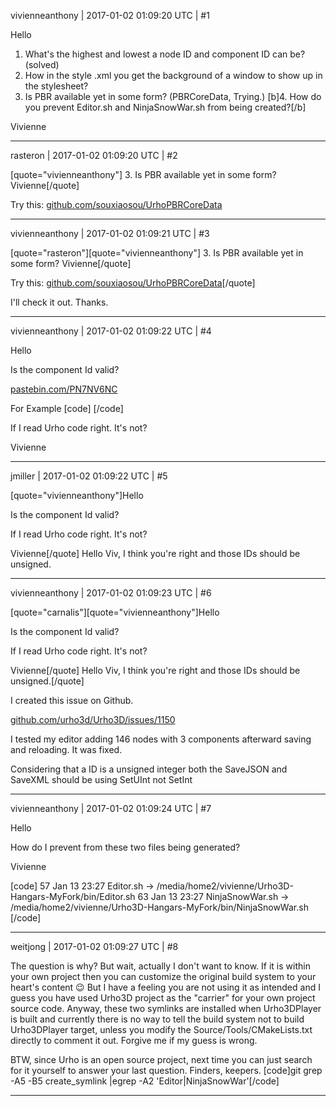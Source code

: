 vivienneanthony | 2017-01-02 01:09:20 UTC | #1

Hello

1. What's the highest and lowest a node ID and component ID can be?  (solved)
2. How in the style .xml you get the background of a window to show up in the stylesheet? 
3. Is PBR available yet in some form? (PBRCoreData, Trying.)
[b]4. How do you prevent Editor.sh and NinjaSnowWar.sh from being created?[/b]

Vivienne

-------------------------

rasteron | 2017-01-02 01:09:20 UTC | #2

[quote="vivienneanthony"]
3. Is PBR available yet in some form?
Vivienne[/quote]

Try this:
[github.com/souxiaosou/UrhoPBRCoreData](https://github.com/souxiaosou/UrhoPBRCoreData)

-------------------------

vivienneanthony | 2017-01-02 01:09:21 UTC | #3

[quote="rasteron"][quote="vivienneanthony"]
3. Is PBR available yet in some form?
Vivienne[/quote]

Try this:
[github.com/souxiaosou/UrhoPBRCoreData](https://github.com/souxiaosou/UrhoPBRCoreData)[/quote]

I'll check it out. Thanks.

-------------------------

vivienneanthony | 2017-01-02 01:09:22 UTC | #4

Hello

Is the component Id valid?

[pastebin.com/PN7NV6NC](http://pastebin.com/PN7NV6NC)

For Example
[code]<component type="TransformComponent" id="-1630470170" />
		<component type="StaticModelComponent" id="-224212233" />[/code]

If I read Urho code right. It's not?

Vivienne

-------------------------

jmiller | 2017-01-02 01:09:22 UTC | #5

[quote="vivienneanthony"]Hello

Is the component Id valid?

If I read Urho code right. It's not?

Vivienne[/quote]
Hello Viv,
I think you're right and those IDs should be unsigned.

-------------------------

vivienneanthony | 2017-01-02 01:09:23 UTC | #6

[quote="carnalis"][quote="vivienneanthony"]Hello

Is the component Id valid?

If I read Urho code right. It's not?

Vivienne[/quote]
Hello Viv,
I think you're right and those IDs should be unsigned.[/quote]

I created this issue on Github.

[github.com/urho3d/Urho3D/issues/1150](https://github.com/urho3d/Urho3D/issues/1150)

I tested my editor adding 146 nodes with 3 components afterward saving and reloading. It was fixed.

Considering that a ID is a unsigned integer both the SaveJSON and SaveXML should be using SetUInt not SetInt

-------------------------

vivienneanthony | 2017-01-02 01:09:24 UTC | #7

Hello

How do I prevent from these two files being generated?

Vivienne

[code]      57 Jan 13 23:27 Editor.sh -> /media/home2/vivienne/Urho3D-Hangars-MyFork/bin/Editor.sh
      63 Jan 13 23:27 NinjaSnowWar.sh -> /media/home2/vivienne/Urho3D-Hangars-MyFork/bin/NinjaSnowWar.sh
[/code]

-------------------------

weitjong | 2017-01-02 01:09:27 UTC | #8

The question is why? But wait, actually I don't want to know. If it is within your own project then you can customize the original build system to your heart's content :wink:  But I have a feeling you are not using it as intended and I guess you have used Urho3D project as the "carrier" for your own project source code. Anyway, these two symlinks are installed when Urho3DPlayer is built and currently there is no way to tell the build system not to build Urho3DPlayer target, unless you modify the Source/Tools/CMakeLists.txt directly to comment it out. Forgive me if my guess is wrong.

BTW, since Urho is an open source project, next time you can just search for it yourself to answer your last question. Finders, keepers.
[code]git grep -A5 -B5 create_symlink |egrep -A2 'Editor|NinjaSnowWar'[/code]

-------------------------

